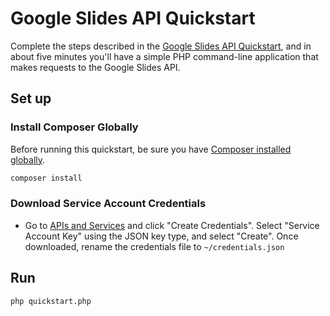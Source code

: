 # Google Slides API Quickstart

Complete the steps described in the [Google Slides API Quickstart](https://developers.google.com/slides/quickstart/php), and in about five minutes you'll have a simple PHP command-line application that makes requests to the Google Slides API.

## Set up

### Install Composer Globally

Before running this quickstart, be sure you have [Composer installed globally](https://getcomposer.org/doc/00-intro.md#globally).

```sh
composer install
```

### Download Service Account Credentials

- Go to [APIs and Services](https://pantheon.corp.google.com/apis/credentials) and click "Create Credentials".
  Select "Service Account Key" using the JSON key type, and select "Create".
  Once downloaded, rename the credentials file to `~/credentials.json`

## Run

```sh
php quickstart.php
```
